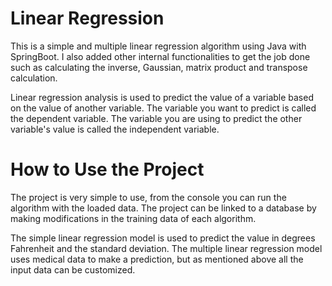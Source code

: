 # Linear Regression
This is a simple and multiple linear regression algorithm using Java with SpringBoot. I also added other internal functionalities to get the job done such as calculating the inverse, Gaussian, matrix product and transpose calculation.

Linear regression analysis is used to predict the value of a variable based on the value of another variable. The variable you want to predict is called the dependent variable. The variable you are using to predict the other variable's value is called the independent variable.

# How to Use the Project
The project is very simple to use, from the console you can run the algorithm with the loaded data. The project can be linked to a database by making modifications in the training data of each algorithm.

The simple linear regression model is used to predict the value in degrees Fahrenheit and the standard deviation. The multiple linear regression model uses medical data to make a prediction, but as mentioned above all the input data can be customized.
